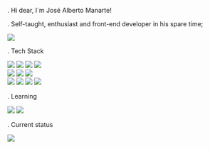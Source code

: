. Hi dear, I´m José Alberto Manarte! 

. Self-taught, enthusiast and front-end developer in his spare time;

<img src="https://img.shields.io/badge/UX&UI%20-Team-254c6f.svg"></img>

. Tech Stack

<div>

  <img src="https://img.shields.io/badge/-C++-256c6f?style=flat&logo=cplusplus"></img>
  <img src="https://img.shields.io/badge/-PHP-256c6f?style=flat&logo=php"></img>
  <img src="https://img.shields.io/badge/-HTML5-256c6f?style=flat&logo=html5"></img> 
  <img src="https://img.shields.io/badge/-CSS-256c6f?style=flat&logo=css3"></img> </br>
  <img src="https://img.shields.io/badge/-Visual_Studio_Code-256c6f?style=flat&logo=visual-studio-code"></img>
  <img src="https://img.shields.io/badge/-Wordpress-256c6f?style=flat&logo=wordpress"></img>
  <img src="https://img.shields.io/badge/-Elementor-256c6f?style=flat&logo=elementor"></img>  
  <img src="https://img.shields.io/badge/-Joomla-256c6f?style=flat&logo=joomla"></img>
  <img src="https://img.shields.io/badge/-Drupal-256c6f?style=flat&logo=drupal"></img>
  <img src="https://img.shields.io/badge/-Photoshop-256c6f?style=flat&logo=adobephotoshop"></img>
  <img src="https://img.shields.io/badge/-Canva-256c6f?style=flat&logo=canva"></img>  

</div>

. Learning
<div>
  <img src="https://img.shields.io/badge/-JavaScript-256c6f?style=flat&logo=javascript"></img>  
  <img src="https://img.shields.io/badge/-Python-256c6f?style=flat&logo=python"></img> 
</div>

. Current status

<img src="https://img.shields.io/badge/Working-D14836?style=for-the-badge"></img>

<!---
jalmanneto/jalmanneto is a ✨ special ✨ repository because its `README.md` (this file) appears on your GitHub profile.
You can click the Preview link to take a look at your changes.
--->
